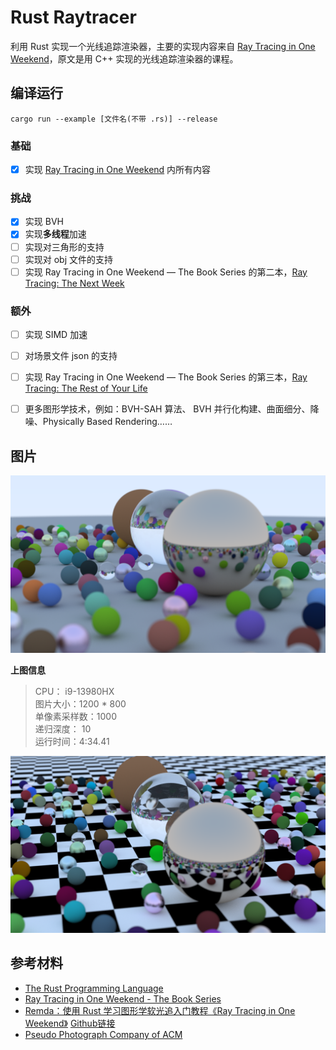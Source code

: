 # Rust Raytracer

利用 Rust 实现一个光线追踪渲染器，主要的实现内容来自 [Ray Tracing in One Weekend](https://raytracing.github.io/books/RayTracingInOneWeekend.html)，原文是用 C++ 实现的光线追踪渲染器的课程。

## 编译运行

```shell
cargo run --example [文件名(不带 .rs)] --release
```

### 基础

- [x] 实现  [Ray Tracing in One Weekend](https://raytracing.github.io/books/RayTracingInOneWeekend.html) 内所有内容

### 挑战

- [x] 实现 BVH
- [x] 实现**多线程**加速
- [ ] 实现对三角形的支持
- [ ] 实现对 obj 文件的支持
- [ ] 实现 Ray Tracing in One Weekend  —  The Book Series 的第二本，[Ray Tracing: The Next Week](https://raytracing.github.io/books/RayTracingTheNextWeek.html)

### 额外
- [ ] 实现 SIMD 加速
- [ ] 对场景文件 json 的支持
- [ ] 实现 Ray Tracing in One Weekend  —  The Book Series 的第三本，[Ray Tracing: The Rest of Your Life](https://raytracing.github.io/books/RayTracingTheRestOfYourLife.html)
- [ ] 更多图形学技术，例如：BVH-SAH 算法、 BVH 并行化构建、曲面细分、降噪、Physically Based Rendering……


## 图片

![Alt](images/Book1_1.bmp)

**上图信息** 
> CPU： i9-13980HX  
> 图片大小：1200 * 800  
> 单像素采样数：1000  
> 递归深度： 10  
> 运行时间：4:34.41  

![Alt](images/Book1_2.bmp)

## 参考材料

- [The Rust Programming Language](https://doc.rust-lang.org/book/title-page.html)
- [Ray Tracing in One Weekend - The Book Series](https://raytracing.github.io/)
- [Remda：使用 Rust 学习图形学软光追入门教程《Ray Tracing in One Weekend》](https://rustcc.cn/article?id=bffdbc8b-1c99-4d1d-942c-91365b6ada0d)  [Github链接](https://github.com/7sDream/remda)
- [Pseudo Photograph Company of ACM](https://github.com/aik2mlj/raytracer-tutorial)
